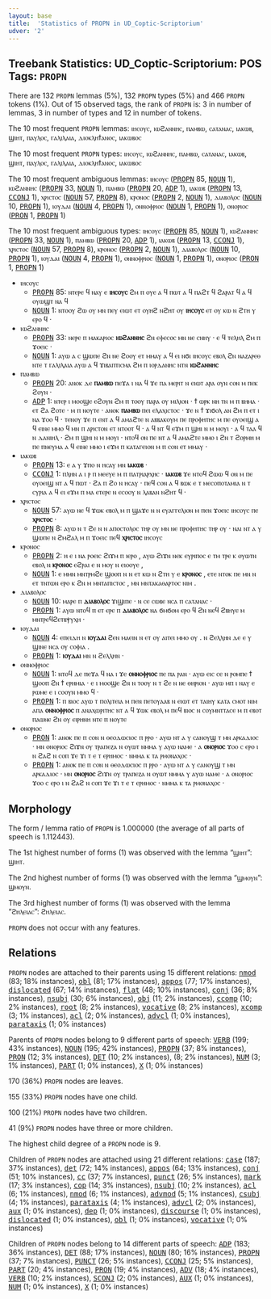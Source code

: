 ```yaml
---
layout: base
title:  'Statistics of PROPN in UD_Coptic-Scriptorium'
udver: '2'
---
```


## Treebank Statistics: UD_Coptic-Scriptorium: POS Tags: `PROPN`

There are 132 `PROPN` lemmas (5%), 132 `PROPN` types (5%) and 466 `PROPN` tokens (1%).
Out of 15 observed tags, the rank of `PROPN` is: 3 in number of lemmas, 3 in number of types and 12 in number of tokens.

The 10 most frequent `PROPN` lemmas: ⲓⲏⲥⲟⲩⲥ, ⲓⲱϩⲁⲛⲛⲏⲥ, ⲡⲁⲙⲃⲱ, ⲥⲁⲧⲁⲛⲁⲥ, ⲓⲁⲕⲱⲃ, ϣⲓⲏⲧ, ⲡⲁⲩⲗⲟⲥ, ⲅⲁⲗⲓⲗⲁⲓⲁ, ⲇⲓⲟⲕⲗⲏϯⲁⲛⲟⲥ, ⲓⲁⲕⲱⲃⲟⲥ

The 10 most frequent `PROPN` types:  ⲓⲏⲥⲟⲩⲥ, ⲓⲱϩⲁⲛⲛⲏⲥ, ⲡⲁⲙⲃⲱ, ⲥⲁⲧⲁⲛⲁⲥ, ⲓⲁⲕⲱⲃ, ϣⲓⲏⲧ, ⲡⲁⲩⲗⲟⲥ, ⲅⲁⲗⲓⲗⲁⲓⲁ, ⲇⲓⲟⲕⲗⲏϯⲁⲛⲟⲥ, ⲓⲁⲕⲱⲃⲟⲥ

The 10 most frequent ambiguous lemmas: ⲓⲏⲥⲟⲩⲥ (<tt><a href="cop_scriptorium-pos-PROPN.html">PROPN</a></tt> 85, <tt><a href="cop_scriptorium-pos-NOUN.html">NOUN</a></tt> 1), ⲓⲱϩⲁⲛⲛⲏⲥ (<tt><a href="cop_scriptorium-pos-PROPN.html">PROPN</a></tt> 33, <tt><a href="cop_scriptorium-pos-NOUN.html">NOUN</a></tt> 1), ⲡⲁⲙⲃⲱ (<tt><a href="cop_scriptorium-pos-PROPN.html">PROPN</a></tt> 20, <tt><a href="cop_scriptorium-pos-ADP.html">ADP</a></tt> 1), ⲓⲁⲕⲱⲃ (<tt><a href="cop_scriptorium-pos-PROPN.html">PROPN</a></tt> 13, <tt><a href="cop_scriptorium-pos-CCONJ.html">CCONJ</a></tt> 1), ⲭⲣⲓⲥⲧⲟⲥ (<tt><a href="cop_scriptorium-pos-NOUN.html">NOUN</a></tt> 57, <tt><a href="cop_scriptorium-pos-PROPN.html">PROPN</a></tt> 8), ⲕⲣⲟⲛⲟⲥ (<tt><a href="cop_scriptorium-pos-PROPN.html">PROPN</a></tt> 2, <tt><a href="cop_scriptorium-pos-NOUN.html">NOUN</a></tt> 1), ⲇⲓⲁⲃⲟⲗⲟⲥ (<tt><a href="cop_scriptorium-pos-NOUN.html">NOUN</a></tt> 10, <tt><a href="cop_scriptorium-pos-PROPN.html">PROPN</a></tt> 1), ⲓⲟⲩⲇⲁⲓ (<tt><a href="cop_scriptorium-pos-NOUN.html">NOUN</a></tt> 4, <tt><a href="cop_scriptorium-pos-PROPN.html">PROPN</a></tt> 1), ⲟⲛⲛⲟⲫⲣⲓⲟⲥ (<tt><a href="cop_scriptorium-pos-NOUN.html">NOUN</a></tt> 1, <tt><a href="cop_scriptorium-pos-PROPN.html">PROPN</a></tt> 1), ⲟⲛⲟⲣⲓⲟⲥ (<tt><a href="cop_scriptorium-pos-PRON.html">PRON</a></tt> 1, <tt><a href="cop_scriptorium-pos-PROPN.html">PROPN</a></tt> 1)

The 10 most frequent ambiguous types:  ⲓⲏⲥⲟⲩⲥ (<tt><a href="cop_scriptorium-pos-PROPN.html">PROPN</a></tt> 85, <tt><a href="cop_scriptorium-pos-NOUN.html">NOUN</a></tt> 1), ⲓⲱϩⲁⲛⲛⲏⲥ (<tt><a href="cop_scriptorium-pos-PROPN.html">PROPN</a></tt> 33, <tt><a href="cop_scriptorium-pos-NOUN.html">NOUN</a></tt> 1), ⲡⲁⲙⲃⲱ (<tt><a href="cop_scriptorium-pos-PROPN.html">PROPN</a></tt> 20, <tt><a href="cop_scriptorium-pos-ADP.html">ADP</a></tt> 1), ⲓⲁⲕⲱⲃ (<tt><a href="cop_scriptorium-pos-PROPN.html">PROPN</a></tt> 13, <tt><a href="cop_scriptorium-pos-CCONJ.html">CCONJ</a></tt> 1), ⲭⲣⲓⲥⲧⲟⲥ (<tt><a href="cop_scriptorium-pos-NOUN.html">NOUN</a></tt> 57, <tt><a href="cop_scriptorium-pos-PROPN.html">PROPN</a></tt> 8), ⲕⲣⲟⲛⲟⲥ (<tt><a href="cop_scriptorium-pos-PROPN.html">PROPN</a></tt> 2, <tt><a href="cop_scriptorium-pos-NOUN.html">NOUN</a></tt> 1), ⲇⲓⲁⲃⲟⲗⲟⲥ (<tt><a href="cop_scriptorium-pos-NOUN.html">NOUN</a></tt> 10, <tt><a href="cop_scriptorium-pos-PROPN.html">PROPN</a></tt> 1), ⲓⲟⲩⲇⲁⲓ (<tt><a href="cop_scriptorium-pos-NOUN.html">NOUN</a></tt> 4, <tt><a href="cop_scriptorium-pos-PROPN.html">PROPN</a></tt> 1), ⲟⲛⲛⲟⲫⲣⲓⲟⲥ (<tt><a href="cop_scriptorium-pos-NOUN.html">NOUN</a></tt> 1, <tt><a href="cop_scriptorium-pos-PROPN.html">PROPN</a></tt> 1), ⲟⲛⲟⲣⲓⲟⲥ (<tt><a href="cop_scriptorium-pos-PRON.html">PRON</a></tt> 1, <tt><a href="cop_scriptorium-pos-PROPN.html">PROPN</a></tt> 1)


* ⲓⲏⲥⲟⲩⲥ
  * <tt><a href="cop_scriptorium-pos-PROPN.html">PROPN</a></tt> 85: ⲛⲧⲉⲣⲉ ϥ ⲛⲁⲩ ⲉ <b>ⲓⲏⲥⲟⲩⲥ</b> ϩⲙ ⲡ ⲟⲩⲉ ⲁ ϥ ⲡⲱⲧ ⲁ ϥ ⲡⲁϩⲧ ϥ ϩⲁⲣⲁⲧ ϥ ⲁ ϥ ⲟⲩⲱϣⲧ ⲛⲁ ϥ
  * <tt><a href="cop_scriptorium-pos-NOUN.html">NOUN</a></tt> 1: ⲛⲧⲟⲟⲩ ϩⲱ ⲟⲩ ⲙⲛ ⲡⲉⲩ ⲉⲓⲱⲧ ⲉⲧ ⲟⲩⲏϩ ⲛϩⲏⲧ ⲟⲩ <b>ⲓⲏⲥⲟⲩⲥ</b> ⲉⲧ ⲟⲩ ⲕⲱ ⲛ ϩⲧⲏ ⲩ ⲉⲣⲟ ϥ ·
* ⲓⲱϩⲁⲛⲛⲏⲥ
  * <tt><a href="cop_scriptorium-pos-PROPN.html">PROPN</a></tt> 33: ⲛⲉⲣⲉ ⲡ ⲙⲁⲕⲁⲣⲓⲟⲥ <b>ⲓⲱϩⲁⲛⲛⲏⲥ</b> ϩⲛ ⲉⲫⲉⲥⲟⲥ ⲙⲛ ⲛⲉ ⲥⲛⲏⲩ · ⲉ ϥ ⲧⲉⲗⲏⲗ ϩⲙ ⲡ ϫⲟⲉⲓⲥ ·
  * <tt><a href="cop_scriptorium-pos-NOUN.html">NOUN</a></tt> 1: ⲁⲩⲱ ⲁ ⲥ ϣⲱⲡⲉ ϩⲛ ⲛⲉ ϩⲟⲟⲩ ⲉⲧ ⲙⲙⲁⲩ ⲁ ϥ ⲉⲓ ⲛϭⲓ ⲓⲏⲥⲟⲩⲥ ⲉⲃⲟⲗ ϩⲛ ⲛⲁⲍⲁⲣⲉⲑ ⲛⲧⲉ ⲧ ⲅⲁⲗⲓⲗⲁⲓⲁ ⲁⲩⲱ ⲁ ϥ ϫⲓⲃⲁⲡⲧⲓⲥⲙⲁ ϩⲙ ⲡ ⲓⲟⲣⲇⲁⲛⲏⲥ ⲛⲧⲛ <b>ⲓⲱϩⲁⲛⲛⲏⲥ</b>
* ⲡⲁⲙⲃⲱ
  * <tt><a href="cop_scriptorium-pos-PROPN.html">PROPN</a></tt> 20: ⲁⲛⲟⲕ ⲇⲉ <b>ⲡⲁⲙⲃⲱ</b> ⲡⲉϫⲁ ⲓ ⲛⲁ ϥ ϫⲉ ⲡⲁ ⲙⲉⲣⲓⲧ ⲛ ⲉⲓⲱⲧ ⲁⲣⲁ ⲟⲩⲛ ⲥⲟⲛ ⲙ ⲡⲉⲕ ϩⲟⲩⲛ ·
  * <tt><a href="cop_scriptorium-pos-ADP.html">ADP</a></tt> 1: ⲛⲧⲉⲣ ⲓ ⲙⲟⲟϣⲉ ⲉϩⲟⲩⲛ ϩⲙ ⲡ ⲧⲟⲟⲩ ⲡⲁⲣⲁ ⲟⲩ ⲙⲓⲗⲓⲟⲛ · ϯ ⲱⲣⲕ ⲛⲏ ⲧⲛ ⲙ ⲡ ⲃⲏⲙⲁ · ⲉⲧ ϩⲁ ϩⲟⲧⲉ · ⲙ ⲡ ⲛⲟⲩⲧⲉ · ⲁⲛⲟⲕ <b>ⲡⲁⲙⲃⲱ</b> ⲡⲉⲓ ⲉⲗⲁⲭⲓⲥⲧⲟⲥ · ϫⲉ ⲛ ϯ ϫⲓϭⲟⲗ ⲁⲛ ϩⲙ ⲡ ⲉⲧ ⲓ ⲛⲁ ϫⲟⲟ ϥ · ⲧⲉⲛⲟⲩ ϫⲉ ⲡ ⲉⲛⲧ ⲁ ϥ ⲁⲙⲁϩⲧⲉ ⲛ ⲁⲃⲃⲁⲕⲟⲩⲙ ⲡⲉ ⲡⲣⲟⲫⲏⲧⲏⲥ ⲙ ⲡⲉ ⲟⲩⲟⲉⲓϣ ⲁ ϥ ⲉⲓⲛⲉ ⲙⲙⲟ ϥ ⲙⲛ ⲡ ⲁⲣⲓⲥⲧⲟⲛ ⲉⲧ ⲛⲧⲟⲟⲧ ϥ · ⲁ ϥ ⲛⲧ ϥ ⲉϫⲙ ⲡ ϣⲏⲓ ⲛ ⲙ ⲙⲟⲩⲓ · ⲁ ϥ ⲧⲁⲁ ϥ ⲛ ⲇⲁⲛⲓⲏⲗ · ϩⲙ ⲡ ϣⲏⲓ ⲛ ⲙ ⲙⲟⲩⲓ · ⲛⲧⲟϥ ⲟⲛ ⲡⲉ ⲛⲧ ⲁ ϥ ⲁⲙⲁϩⲧⲉ ⲙⲙⲟ ⲓ ϩⲛ ⲧ ϩⲟⲣⲙⲏ ⲙ ⲡⲉ ⲡⲛⲉⲩⲙⲁ ⲁ ϥ ⲉⲓⲛⲉ ⲙⲙⲟ ⲓ ⲉϫⲙ ⲡ ⲕⲁⲧⲁⲅⲉⲓⲟⲛ ⲙ ⲡ ⲥⲟⲛ ⲉⲧ ⲙⲙⲁⲩ ·
* ⲓⲁⲕⲱⲃ
  * <tt><a href="cop_scriptorium-pos-PROPN.html">PROPN</a></tt> 13: ⲉ ⲁ ⲩ ϫⲡⲟ ⲛ ⲏⲥⲁⲩ ⲙⲛ <b>ⲓⲁⲕⲱⲃ</b> ·
  * <tt><a href="cop_scriptorium-pos-CCONJ.html">CCONJ</a></tt> 1: ⲡⲗⲏⲛ ⲁ ⲓ ⲣ ⲡ ⲙⲉⲉⲩⲉ ⲙ ⲡ ⲡⲁⲧⲣⲓⲁⲣⲭⲏⲥ · <b>ⲓⲁⲕⲱⲃ</b> ϫⲉ ⲛⲧⲟϥ ϩⲱⲱ ϥ ⲟⲛ ⲙ ⲡⲉ ⲟⲩⲟⲉⲓϣ ⲛⲧ ⲁ ϥ ⲡⲱⲧ · ϩⲁ ⲡ ϩⲟ ⲛ ⲏⲥⲁⲩ · ⲡⲉϥ ⲥⲟⲛ ⲁ ϥ ⲃⲱⲕ ⲉ ⲧ ⲙⲉⲥⲟⲡⲟⲧⲁⲙⲓⲁ ⲛ ⲧ ⲥⲩⲣⲓⲁ ⲁ ϥ ⲉⲓ ⲉϫⲙ ⲡ ⲙⲁ ⲉⲧⲉⲣⲉ ⲛ ⲉⲥⲟⲟⲩ ⲛ ⲗⲁⲃⲁⲛ ⲛϩⲏⲧ ϥ ·
* ⲭⲣⲓⲥⲧⲟⲥ
  * <tt><a href="cop_scriptorium-pos-NOUN.html">NOUN</a></tt> 57: ⲁⲩⲱ ⲛⲉ ϥ ϫⲱⲕ ⲉⲃⲟⲗ ⲙ ⲡ ϣⲁϫⲉ ⲛ ⲛ ⲉⲩⲁⲅⲅⲉⲗⲓⲟⲛ ⲙ ⲡⲉⲛ ϫⲟⲉⲓⲥ ⲓⲏⲥⲟⲩⲥ ⲡⲉ <b>ⲭⲣⲓⲥⲧⲟⲥ</b> ·
  * <tt><a href="cop_scriptorium-pos-PROPN.html">PROPN</a></tt> 8: ⲁⲩⲱ ⲛ ⲧ ϩⲉ ⲛ ⲛ ⲁⲡⲟⲥⲧⲟⲗⲟⲥ ⲧⲏⲣ ⲟⲩ ⲙⲛ ⲛⲉ ⲡⲣⲟⲫⲏⲧⲏⲥ ⲧⲏⲣ ⲟⲩ · ⲛⲁⲓ ⲛⲧ ⲁ ⲩ ϣⲱⲡⲉ ⲛ ϩⲙϩⲁⲗ ⲙ ⲡ ϫⲟⲉⲓⲥ ⲡⲉϥ <b>ⲭⲣⲓⲥⲧⲟⲥ</b> ⲓⲏⲥⲟⲩⲥ
* ⲕⲣⲟⲛⲟⲥ
  * <tt><a href="cop_scriptorium-pos-PROPN.html">PROPN</a></tt> 2: ⲏ ⲉ ⲓ ⲛⲁ ⲣⲟⲉⲓⲥ ϩⲓϫⲙ ⲡ ⲓⲉⲣⲟ , ⲁⲩⲱ ϩⲓϫⲛ ⲛⲉⲕ ⲉⲩⲣⲓⲡⲟⲥ ⲉ ⲧⲙ ⲧⲣⲉ ⲕ ⲟⲩⲱⲧⲛ ⲉⲃⲟⲗ ⲛ <b>ⲕⲣⲟⲛⲟⲥ</b> ⲉϩⲣⲁⲓ ⲉ ⲛ ⲙⲟⲩ ⲛ ⲉⲓⲟⲟⲩⲉ ,
  * <tt><a href="cop_scriptorium-pos-NOUN.html">NOUN</a></tt> 1: ⲉ ⲙⲙⲛ ⲙⲛⲧⲣⲙϩⲉ ϣⲟⲟⲡ ⲛ ⲛ ⲉⲧ ⲕⲱ ⲛ ϩⲧⲏ ⲩ ⲉ <b>ⲕⲣⲟⲛⲟⲥ</b> , ⲉⲧⲉ ⲛⲧⲟⲕ ⲡⲉ ⲙⲛ ⲛ ⲉⲧ ⲧⲛⲧⲱⲛ ⲉⲣⲟ ⲕ ϩⲛ ⲙ ⲙⲛⲧⲁⲡⲓⲥⲧⲟⲥ , ⲙⲛ ⲙⲛⲧⲁⲕⲁⲑⲁⲣⲧⲟⲥ ⲛⲓⲙ .
* ⲇⲓⲁⲃⲟⲗⲟⲥ
  * <tt><a href="cop_scriptorium-pos-NOUN.html">NOUN</a></tt> 10: ⲙⲁⲣⲉ ⲡ <b>ⲇⲓⲁⲃⲟⲗⲟⲥ</b> ϫⲓϣⲓⲡⲉ · ⲛ ⲥⲉ ⲥⲱⲃⲉ ⲛⲥⲁ ⲡ ⲥⲁⲧⲁⲛⲁⲥ ·
  * <tt><a href="cop_scriptorium-pos-PROPN.html">PROPN</a></tt> 1: ⲁⲩⲱ ⲛⲧⲟϥ ⲡ ⲉⲧ ⲉⲣⲉ ⲡ <b>ⲇⲓⲁⲃⲟⲗⲟⲥ</b> ⲛⲁ ϭⲙϭⲟⲙ ⲉⲣⲟ ϥ ϩⲛ ⲛⲉϥ ϩⲃⲏⲩⲉ ⲙ ⲙⲛⲧⲣⲉϥϩⲉⲧⲃⲯⲩⲭⲏ ·
* ⲓⲟⲩⲇⲁⲓ
  * <tt><a href="cop_scriptorium-pos-NOUN.html">NOUN</a></tt> 4: ⲉⲡⲉⲓⲇⲏ ⲛ <b>ⲓⲟⲩⲇⲁⲓ</b> ϩⲉⲛ ⲙⲁⲉⲓⲛ ⲛ ⲉⲧ ⲟⲩ ⲁⲓⲧⲉⲓ ⲙⲙⲟ ⲟⲩ . ⲛ ϩⲉⲗⲗⲏⲛ ⲇⲉ ⲉ ⲩ ϣⲓⲛⲉ ⲛⲥⲁ ⲟⲩ ⲥⲟⲫⲓⲁ .
  * <tt><a href="cop_scriptorium-pos-PROPN.html">PROPN</a></tt> 1: <b>ⲓⲟⲩⲇⲁⲓ</b> ⲙⲛ ⲛ ϩⲉⲗⲗⲏⲛ ·
* ⲟⲛⲛⲟⲫⲣⲓⲟⲥ
  * <tt><a href="cop_scriptorium-pos-NOUN.html">NOUN</a></tt> 1: ⲛⲧⲟϥ ⲇⲉ ⲡⲉϫⲁ ϥ ⲛⲁ ⲓ ϫⲉ <b>ⲟⲛⲛⲟⲫⲣⲓⲟⲥ</b> ⲡⲉ ⲡⲁ ⲣⲁⲛ · ⲁⲩⲱ ⲉⲓⲥ ⲥⲉ ⲛ ⲣⲟⲙⲡⲉ ϯ ϣⲟⲟⲡ ϩⲛ ϯ ⲉⲣⲏⲙⲓⲁ · ⲉ ⲓ ⲙⲟⲟϣⲉ ϩⲛ ⲛ ⲧⲟⲟⲩ ⲛ ⲧ ϩⲉ ⲛ ⲛⲉ ⲑⲏⲣⲓⲟⲛ · ⲁⲩⲱ ⲙⲡ ⲓ ⲛⲁⲩ ⲉ ⲣⲱⲙⲉ ⲉ ⲓ ⲥⲟⲟⲩⲛ ⲙⲙⲟ ϥ ·
  * <tt><a href="cop_scriptorium-pos-PROPN.html">PROPN</a></tt> 1: ⲡ ⲃⲓⲟⲥ ⲁⲩⲱ ⲧ ⲡⲟⲗⲓⲧⲉⲓⲁ ⲙ ⲡⲉⲛ ⲡⲉⲧⲟⲩⲁⲁⲃ ⲛ ⲉⲓⲱⲧ ⲉⲧ ⲧⲁⲓⲏⲩ ⲕⲁⲧⲁ ⲥⲙⲟⲧ ⲛⲓⲙ ⲁⲡⲁ <b>ⲟⲛⲛⲟⲫⲣⲓⲟⲥ</b> ⲡ ⲁⲛⲁⲭⲱⲣⲓⲧⲏⲥ ⲛⲧ ⲁ ϥ ϫⲱⲕ ⲉⲃⲟⲗ ⲙ ⲡⲉϥ ⲃⲓⲟⲥ ⲛ ⲥⲟⲩⲙⲛⲧⲧⲁⲥⲉ ⲙ ⲡ ⲉⲃⲟⲧ ⲡⲁⲱⲛⲉ ϩⲛ ⲟⲩ ⲉⲓⲣⲏⲛⲏ ⲛⲧⲉ ⲡ ⲛⲟⲩⲧⲉ
* ⲟⲛⲟⲣⲓⲟⲥ
  * <tt><a href="cop_scriptorium-pos-PRON.html">PRON</a></tt> 1: ⲁⲛⲟⲕ ⲡⲉ ⲡ ⲥⲟⲛ ⲛ ⲑⲉⲟⲇⲱⲥⲓⲟⲥ ⲡ ⲣⲣⲟ · ⲁⲩⲱ ⲛⲧ ⲁ ⲩ ⲥⲁⲛⲟⲩϣ ⲧ ⲙⲛ ⲁⲣⲕⲁⲇⲓⲟⲥ · ⲙⲛ ⲟⲛⲟⲣⲓⲟⲥ ϩⲓϫⲛ ⲟⲩ ⲧⲣⲁⲡⲉⲍⲁ ⲛ ⲟⲩⲱⲧ ⲛⲙⲙⲁ ⲩ ⲁⲩⲱ ⲛⲁⲙⲉ · ⲁ <b>ⲟⲛⲟⲣⲓⲟⲥ</b> ϫⲟⲟ ⲥ ⲉⲣⲟ ⲓ ⲛ ϩⲁϩ ⲛ ⲥⲟⲡ ϫⲉ ϫⲓ ⲧ ⲉ ⲧ ⲉⲣⲏⲙⲟⲥ · ⲛⲙⲙⲁ ⲕ ⲧⲁ ⲣⲙⲟⲛⲁⲭⲟⲥ ·
  * <tt><a href="cop_scriptorium-pos-PROPN.html">PROPN</a></tt> 1: ⲁⲛⲟⲕ ⲡⲉ ⲡ ⲥⲟⲛ ⲛ ⲑⲉⲟⲇⲱⲥⲓⲟⲥ ⲡ ⲣⲣⲟ · ⲁⲩⲱ ⲛⲧ ⲁ ⲩ ⲥⲁⲛⲟⲩϣ ⲧ ⲙⲛ ⲁⲣⲕⲁⲇⲓⲟⲥ · ⲙⲛ <b>ⲟⲛⲟⲣⲓⲟⲥ</b> ϩⲓϫⲛ ⲟⲩ ⲧⲣⲁⲡⲉⲍⲁ ⲛ ⲟⲩⲱⲧ ⲛⲙⲙⲁ ⲩ ⲁⲩⲱ ⲛⲁⲙⲉ · ⲁ ⲟⲛⲟⲣⲓⲟⲥ ϫⲟⲟ ⲥ ⲉⲣⲟ ⲓ ⲛ ϩⲁϩ ⲛ ⲥⲟⲡ ϫⲉ ϫⲓ ⲧ ⲉ ⲧ ⲉⲣⲏⲙⲟⲥ · ⲛⲙⲙⲁ ⲕ ⲧⲁ ⲣⲙⲟⲛⲁⲭⲟⲥ ·

## Morphology

The form / lemma ratio of `PROPN` is 1.000000 (the average of all parts of speech is 1.112443).

The 1st highest number of forms (1) was observed with the lemma “ϣⲓⲏⲧ”: ϣⲓⲏⲧ.

The 2nd highest number of forms (1) was observed with the lemma “ϣⲙⲟⲩⲛ”: ϣⲙⲟⲩⲛ.

The 3rd highest number of forms (1) was observed with the lemma “ϩⲏⲗⲉⲓⲁⲥ”: ϩⲏⲗⲉⲓⲁⲥ.

`PROPN` does not occur with any features.


## Relations

`PROPN` nodes are attached to their parents using 15 different relations: <tt><a href="cop_scriptorium-dep-nmod.html">nmod</a></tt> (83; 18% instances), <tt><a href="cop_scriptorium-dep-obl.html">obl</a></tt> (81; 17% instances), <tt><a href="cop_scriptorium-dep-appos.html">appos</a></tt> (77; 17% instances), <tt><a href="cop_scriptorium-dep-dislocated.html">dislocated</a></tt> (67; 14% instances), <tt><a href="cop_scriptorium-dep-flat.html">flat</a></tt> (48; 10% instances), <tt><a href="cop_scriptorium-dep-conj.html">conj</a></tt> (36; 8% instances), <tt><a href="cop_scriptorium-dep-nsubj.html">nsubj</a></tt> (30; 6% instances), <tt><a href="cop_scriptorium-dep-obj.html">obj</a></tt> (11; 2% instances), <tt><a href="cop_scriptorium-dep-ccomp.html">ccomp</a></tt> (10; 2% instances), <tt><a href="cop_scriptorium-dep-root.html">root</a></tt> (8; 2% instances), <tt><a href="cop_scriptorium-dep-vocative.html">vocative</a></tt> (8; 2% instances), <tt><a href="cop_scriptorium-dep-xcomp.html">xcomp</a></tt> (3; 1% instances), <tt><a href="cop_scriptorium-dep-acl.html">acl</a></tt> (2; 0% instances), <tt><a href="cop_scriptorium-dep-advcl.html">advcl</a></tt> (1; 0% instances), <tt><a href="cop_scriptorium-dep-parataxis.html">parataxis</a></tt> (1; 0% instances)

Parents of `PROPN` nodes belong to 9 different parts of speech: <tt><a href="cop_scriptorium-pos-VERB.html">VERB</a></tt> (199; 43% instances), <tt><a href="cop_scriptorium-pos-NOUN.html">NOUN</a></tt> (195; 42% instances), <tt><a href="cop_scriptorium-pos-PROPN.html">PROPN</a></tt> (37; 8% instances), <tt><a href="cop_scriptorium-pos-PRON.html">PRON</a></tt> (12; 3% instances), <tt><a href="cop_scriptorium-pos-DET.html">DET</a></tt> (10; 2% instances),  (8; 2% instances), <tt><a href="cop_scriptorium-pos-NUM.html">NUM</a></tt> (3; 1% instances), <tt><a href="cop_scriptorium-pos-PART.html">PART</a></tt> (1; 0% instances), <tt><a href="cop_scriptorium-pos-X.html">X</a></tt> (1; 0% instances)

170 (36%) `PROPN` nodes are leaves.

155 (33%) `PROPN` nodes have one child.

100 (21%) `PROPN` nodes have two children.

41 (9%) `PROPN` nodes have three or more children.

The highest child degree of a `PROPN` node is 9.

Children of `PROPN` nodes are attached using 21 different relations: <tt><a href="cop_scriptorium-dep-case.html">case</a></tt> (187; 37% instances), <tt><a href="cop_scriptorium-dep-det.html">det</a></tt> (72; 14% instances), <tt><a href="cop_scriptorium-dep-appos.html">appos</a></tt> (64; 13% instances), <tt><a href="cop_scriptorium-dep-conj.html">conj</a></tt> (51; 10% instances), <tt><a href="cop_scriptorium-dep-cc.html">cc</a></tt> (37; 7% instances), <tt><a href="cop_scriptorium-dep-punct.html">punct</a></tt> (26; 5% instances), <tt><a href="cop_scriptorium-dep-mark.html">mark</a></tt> (17; 3% instances), <tt><a href="cop_scriptorium-dep-cop.html">cop</a></tt> (14; 3% instances), <tt><a href="cop_scriptorium-dep-nsubj.html">nsubj</a></tt> (10; 2% instances), <tt><a href="cop_scriptorium-dep-acl.html">acl</a></tt> (6; 1% instances), <tt><a href="cop_scriptorium-dep-nmod.html">nmod</a></tt> (6; 1% instances), <tt><a href="cop_scriptorium-dep-advmod.html">advmod</a></tt> (5; 1% instances), <tt><a href="cop_scriptorium-dep-csubj.html">csubj</a></tt> (4; 1% instances), <tt><a href="cop_scriptorium-dep-parataxis.html">parataxis</a></tt> (4; 1% instances), <tt><a href="cop_scriptorium-dep-advcl.html">advcl</a></tt> (2; 0% instances), <tt><a href="cop_scriptorium-dep-aux.html">aux</a></tt> (1; 0% instances), <tt><a href="cop_scriptorium-dep-dep.html">dep</a></tt> (1; 0% instances), <tt><a href="cop_scriptorium-dep-discourse.html">discourse</a></tt> (1; 0% instances), <tt><a href="cop_scriptorium-dep-dislocated.html">dislocated</a></tt> (1; 0% instances), <tt><a href="cop_scriptorium-dep-obl.html">obl</a></tt> (1; 0% instances), <tt><a href="cop_scriptorium-dep-vocative.html">vocative</a></tt> (1; 0% instances)

Children of `PROPN` nodes belong to 14 different parts of speech: <tt><a href="cop_scriptorium-pos-ADP.html">ADP</a></tt> (183; 36% instances), <tt><a href="cop_scriptorium-pos-DET.html">DET</a></tt> (88; 17% instances), <tt><a href="cop_scriptorium-pos-NOUN.html">NOUN</a></tt> (80; 16% instances), <tt><a href="cop_scriptorium-pos-PROPN.html">PROPN</a></tt> (37; 7% instances), <tt><a href="cop_scriptorium-pos-PUNCT.html">PUNCT</a></tt> (26; 5% instances), <tt><a href="cop_scriptorium-pos-CCONJ.html">CCONJ</a></tt> (25; 5% instances), <tt><a href="cop_scriptorium-pos-PART.html">PART</a></tt> (20; 4% instances), <tt><a href="cop_scriptorium-pos-PRON.html">PRON</a></tt> (19; 4% instances), <tt><a href="cop_scriptorium-pos-ADV.html">ADV</a></tt> (18; 4% instances), <tt><a href="cop_scriptorium-pos-VERB.html">VERB</a></tt> (10; 2% instances), <tt><a href="cop_scriptorium-pos-SCONJ.html">SCONJ</a></tt> (2; 0% instances), <tt><a href="cop_scriptorium-pos-AUX.html">AUX</a></tt> (1; 0% instances), <tt><a href="cop_scriptorium-pos-NUM.html">NUM</a></tt> (1; 0% instances), <tt><a href="cop_scriptorium-pos-X.html">X</a></tt> (1; 0% instances)

